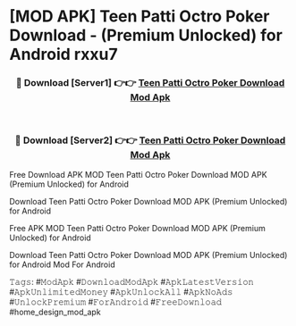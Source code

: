 # [MOD APK] Teen Patti Octro Poker Download - (Premium Unlocked) for Android rxxu7



<div align="center">
<h3>🔴 Download [Server1] 👉👉 <a href="https://momento.my/?title=Teen_Patti_Octro_Poker_Download">Teen Patti Octro Poker Download Mod Apk</a></h3><br>

<h3>🔴 Download [Server2] 👉👉 <a href="https://momento.my/?title=Teen_Patti_Octro_Poker_Download">Teen Patti Octro Poker Download Mod Apk</a></h3>
</div>



Free Download APK MOD Teen Patti Octro Poker Download MOD APK (Premium Unlocked) for Android

Download Teen Patti Octro Poker Download MOD APK (Premium Unlocked) for Android

Free APK MOD Teen Patti Octro Poker Download MOD APK (Premium Unlocked) for Android

Download Teen Patti Octro Poker Download MOD APK (Premium Unlocked) for Android Mod For Android

𝚃𝚊𝚐𝚜: #𝙼𝚘𝚍𝙰𝚙𝚔 #𝙳𝚘𝚠𝚗𝚕𝚘𝚊𝚍𝙼𝚘𝚍𝙰𝚙𝚔 #𝙰𝚙𝚔𝙻𝚊𝚝𝚎𝚜𝚝𝚅𝚎𝚛𝚜𝚒𝚘𝚗 #𝙰𝚙𝚔𝚄𝚗𝚕𝚒𝚖𝚒𝚝𝚎𝚍𝙼𝚘𝚗𝚎𝚢 #𝙰𝚙𝚔𝚄𝚗𝚕𝚘𝚌𝚔𝙰𝚕𝚕 #𝙰𝚙𝚔𝙽𝚘𝙰𝚍𝚜 #𝚄𝚗𝚕𝚘𝚌𝚔𝙿𝚛𝚎𝚖𝚒𝚞𝚖 #𝙵𝚘𝚛𝙰𝚗𝚍𝚛𝚘𝚒𝚍 #𝙵𝚛𝚎𝚎𝙳𝚘𝚠𝚗𝚕𝚘𝚊𝚍 #home_design_mod_apk

